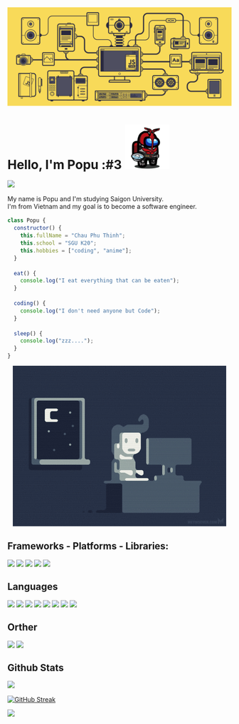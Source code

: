 <img src="images/banner.gif">

# Hello, I'm Popu :#3 <img width='100px' src="images/logo.png">

<a href=https://www.facebook.com/thinh.phu.353250> <img src="https://img.shields.io/badge/Facebook-%231877F2.svg?style=for-the-badge&logo=Facebook&logoColor=white"> </a>

My name is Popu and I'm studying Saigon University.  
I'm from Vietnam and my goal is to become a software engineer.

```js
class Popu {
  constructor() {
    this.fullName = "Chau Phu Thinh";
    this.school = "SGU K20";
    this.hobbies = ["coding", "anime"];
  }

  eat() {
    console.log("I eat everything that can be eaten");
  }

  coding() {
    console.log("I don't need anyone but Code");
  }

  sleep() {
    console.log("zzz....");
  }
}
```

<p align=center ><img src="images/coding.gif"></p>

## Frameworks - Platforms - Libraries:

<img src="https://img.shields.io/badge/SASS-hotpink.svg?style=for-the-badge&logo=SASS&logoColor=white"> <img src="https://img.shields.io/badge/react-%2320232a.svg?style=for-the-badge&logo=react&logoColor=%2361DAFB"> <img src="https://img.shields.io/badge/redux-%23593d88.svg?style=for-the-badge&logo=redux&logoColor=white"> <img src="https://img.shields.io/badge/node.js-6DA55F?style=for-the-badge&logo=node.js&logoColor=white"> <img src="https://img.shields.io/badge/express.js-%23404d59.svg?style=for-the-badge&logo=express&logoColor=%2361DAFB">

## Languages

<img src="https://img.shields.io/badge/html5-%23E34F26.svg?style=for-the-badge&logo=html5&logoColor=white"> <img src="https://img.shields.io/badge/css3-%231572B6.svg?style=for-the-badge&logo=css3&logoColor=white"> <img src="https://img.shields.io/badge/javascript-%23323330.svg?style=for-the-badge&logo=javascript&logoColor=%23F7DF1E"> <img src="https://img.shields.io/badge/php-%23777BB4.svg?style=for-the-badge&logo=php&logoColor=white"> <img src="https://img.shields.io/badge/java-%23ED8B00.svg?style=for-the-badge&logo=java&logoColor=white"> <img src="https://img.shields.io/badge/c++-%2300599C.svg?style=for-the-badge&logo=c%2B%2B&logoColor=white"> <img src="https://img.shields.io/badge/c%23-%23239120.svg?style=for-the-badge&logo=c-sharp&logoColor=white"> <img src="https://img.shields.io/badge/python-3670A0?style=for-the-badge&logo=python&logoColor=ffdd54">

## Orther

<img src="https://camo.githubusercontent.com/ec0d32e85caf4723d5182a75338c89f85a2c3679aed0c46c9ee9fd1c8dc2a316/68747470733a2f2f696d672e736869656c64732e696f2f62616467652f6769742d2532334630353033332e7376673f7374796c653d666f722d7468652d6261646765266c6f676f3d676974266c6f676f436f6c6f723d7768697465"> <img src="https://camo.githubusercontent.com/f6d50128cb007f85916b7a899da5d94f654dce35a37331c8d28573aef46f4274/68747470733a2f2f696d672e736869656c64732e696f2f62616467652f6769746875622d2532333132313031312e7376673f7374796c653d666f722d7468652d6261646765266c6f676f3d676974687562266c6f676f436f6c6f723d7768697465">

## Github Stats

<p aling=center>

<img src="https://github-readme-stats.vercel.app/api?username=popudev&theme=dracula&show_icons=true&count_private=true">

[![GitHub Streak](https://streak-stats.demolab.com?user=popudev&theme=dracula)](https://git.io/streak-stats)

<img src="https://github-readme-stats.vercel.app/api/top-langs/?username=popudev&theme=dracula&layout=&langs_count=5">

</p>
